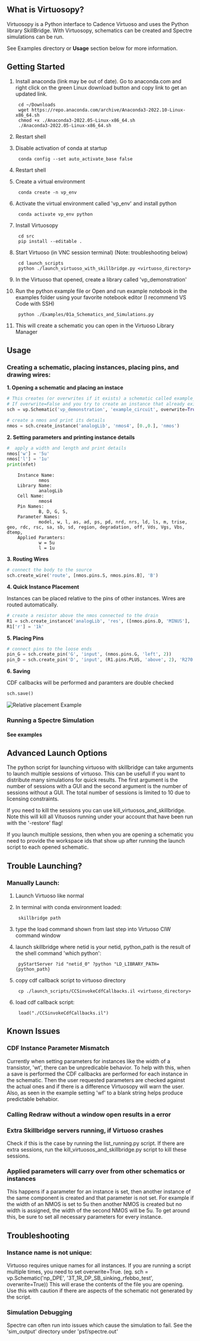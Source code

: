 ## **What is Virtuosopy?**

Virtuosopy is a Python interface to Cadence Virtuoso and uses the Python library SkillBridge. With Virtuosopy, schematics can be created and Spectre simulations can be run.

See Examples directory or **Usage** section below for more information.

## **Getting Started**
1. Install anaconda (link may be out of date). Go to anaconda.com and right click on the green Linux download button and copy link to get an updated link.

        cd ~/Downloads
        wget https://repo.anaconda.com/archive/Anaconda3-2022.10-Linux-x86_64.sh
        chmod +x ./Anaconda3-2022.05-Linux-x86_64.sh
        ./Anaconda3-2022.05-Linux-x86_64.sh

1. Restart shell
1. Disable activation of conda at startup

        conda config --set auto_activate_base false

1. Restart shell

1. Create a virtual environment 
        
        conda create -n vp_env

1. Activate the virtual environment called 'vp_env' and install python

        conda activate vp_env python

1. Install Virtuosopy

        cd src
        pip install --editable .

1. Start Virtuoso (in VNC session terminal) (Note: troubleshooting below)
        
        cd launch_scripts
        python ./launch_virtuoso_with_skillbridge.py <virtuoso_directory>

1. In the Virtuoso that opened, create a library called 'vp_demonstration'

1. Run the python example file or Open and run example notebook in the examples folder using your favorite notebook editor (I recommend VS Code with SSH)
        
        python ./Examples/01a_Schematics_and_Simulations.py

1. This will create a schematic you can open in the Virtuoso Library Manager

## **Usage**

### **Creating a schematic, placing instances, placing pins, and drawing wires:**
**1. Opening a schematic and placing an instace**
```python
# This creates (or overwrites if it exists) a schematic called example_circuit under the vp_demonstration library
# If overwrite=False and you try to create an instance that already exists you will get an error.
sch = vp.Schematic('vp_demonstration', 'example_circuit', overwrite=True)

# create a nmos and print its details
nmos = sch.create_instance('analogLib', 'nmos4', [0.,0.], 'nmos')

```
**2. Setting parameters and printing instance details**
```python
#  apply a width and length and print details
nmos['w'] = '5u'
nmos['l'] = '1u'
print(nfet)
```

        Instance Name:
                nmos
        Library Name:
                analogLib
        Cell Name:
                nmos4
        Pin Names: 
                B, D, G, S, 
        Parameter Names: 
                model, w, l, as, ad, ps, pd, nrd, nrs, ld, ls, m, trise, geo, rdc, rsc, sa, sb, sd, region, degradation, off, Vds, Vgs, Vbs, dtemp, 
        Applied Paramters: 
                w = 5u
                l = 1u



**3. Routing Wires**

```python
# connect the body to the source
sch.create_wire('route', [nmos.pins.S, nmos.pins.B], 'B')
```

**4. Quick Instance Placement**

Instances can be placed relative to the pins of other instances. Wires are routed automatically.

```python
# create a resistor above the nmos connected to the drain
R1 = sch.create_instance('analogLib', 'res', ([nmos.pins.D, 'MINUS'], 'above'), 'R1')
R1['r'] = '1k'
```

**5. Placing Pins**
```python
# connect pins to the loose ends
pin_G = sch.create_pin('G', 'input', (nmos.pins.G, 'left', 2))
pin_D = sch.create_pin('D', 'input', (R1.pins.PLUS, 'above', 2), 'R270')
```

**6. Saving**

CDF callbacks will be performed and paramters are double checked
```python
sch.save()
```

![Relative placement Example](./Examples/images/nmos_res.png)

### **Running a Spectre Simulation**

#### See examples

## **Advanced Launch Options**

The python script for launching virtuoso with skillbridge can take arguments to launch multiple sessions of virtuoso. This can be usefull if you want to distribute many simulations for quick results. The first argument is the number of sessions with a GUI and the second argument is the number of sessions without a GUI. The total number of sessions is limited to 10 due to licensing constraints.

If you need to kill the sessions you can use kill_virtuosos_and_skillbridge. Note this will kill all Vituosos running under your account that have been run with the '-restore' flag!

If you launch multiple sessions, then when you are opening a schematic you need to provide the workspace ids that show up after running the launch script to each opened schematic.

## **Trouble Launching?**

### Manually Launch:

1. Launch Virtuoso like normal

1. In terminal with conda environment loaded:

        skillbridge path

1. type the load command shown from last step into Virtuoso CIW command window

1. launch skillbridge where netid is your netid, python_path is the result of the shell command 'which python':

        pyStartServer ?id "netid_0" ?python "LD_LIBRARY_PATH= {python_path}

1. copy cdf callback script to virtuoso directory

        cp ./launch_scripts/CCSinvokeCdfCallbacks.il <virtuoso_directory>

1. load cdf callback script:

        load("./CCSinvokeCdfCallbacks.il")



## **Known Issues**

### **CDF Instance Parameter Mismatch**
Currently when setting parameters for instances like the width of a transistor, 'wt', there can be unpredicable behavior. To help with this, when a save is performed the CDF callbacks are performed for each instance in the schematic. Then the user requested parameters are checked against the actual ones and if there is a difference Virtuosopy will warn the user. Also, as seen in the example setting 'wf' to a blank string helps produce predictable behabior.

### **Calling Redraw without a window open results in a error**

### **Extra Skillbridge servers running, if Virtuoso crashes**
Check if this is the case by running the list_running.py script. If there are extra sessions, run the kill_virtuosos_and_skillbridge.py script to kill these sessions.

### **Applied parameters will carry over from other schematics or instances**
This happens if a parameter for an instance is set, then another instance of the same component is created and that parameter is not set. For example if the width of an NMOS is set to 5u then another NMOS is created but no width is assigned, the width of the second NMOS will be 5u. To get around this, be sure to set all necessary parameters for every instance.

## **Troubleshooting**

### Instance name is not unique: 
Virtuoso requires unique names for all instances. If you are running a script multiple times, you need to set overwrite=True. (eg. sch = vp.Schematic('np_DPE', '3T_1R_DP_SB_sinking_rfebbo_test', overwrite=True)) This will erase the contents of the file you are opening. Use this with caution if there are aspects of the schematic not generated by the script.

### Simulation Debugging
Spectre can often run into issues which cause the simulation to fail. See the 'sim_output' directory under 'psf/spectre.out'

